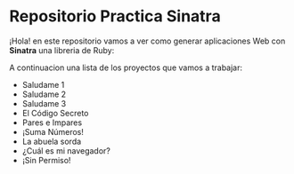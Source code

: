 # Repositorio Practica Sinatra

¡Hola! en este repositorio vamos a ver como generar aplicaciones Web con **Sinatra** una libreria de Ruby:

A continuacion una lista de los proyectos que vamos a trabajar:

- Saludame 1
- Saludame 2
- Saludame 3
- El Código Secreto
- Pares e Impares
- ¡Suma Números!
- La abuela sorda
- ¿Cuál es mi navegador?
- ¡Sin Permiso!